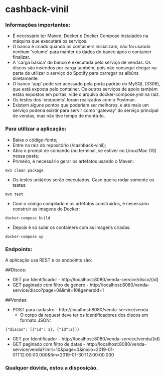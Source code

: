 # cashback-vinil

### Informações importantes:

- É necessário ter Maven, Docker e Docker Compose instalados na máquina que executará os serviços.
- O banco é criado quando os containers inicializam, não foi usando nenhum 'volume' para manter os dados do banco ápos o container finalizar.
- A 'carga básica' do banco é executada pelo serviço de vendas. Os discos são inseridos por carga também, pois não consegui chegar na parte de utilizar o serviço do Spotify para carregar os albúns diretamente.
- O banco 'app' pode ser acessado pela porta padrão do MySQL (3306), que está exposta pelo container. Os outros serviços de apoio também estão expostos em portas, vide o arquivo docker-compose.yml na raiz.
- Os testes dos 'endpoints' foram realizados com o Postman.
- Existem alguns pontos que poderiam ser melhores, e até mais um serviço poderia existir para servir como 'gateway' do serviço principal de vendas, mas não tive tempo de montá-lo.

### Para utilizar a aplicação:

- Baixe o código-fonte;
- Entre na raiz do repositório (/cashback-vinil);
- Abra o prompt de comando (ou terminal, se estiver no Linux/Mac OS) nessa pasta;
- Primeiro, é necessário gerar os artefatos usando o Maven: 
```
mvn clean package
```
- Os testes unitários serão executados. Caso queira rodar somente os testes:
```
mvn test
```
- Com o código compilado e os artefatos construídos, é necessário construir as imagens do Docker:
```
docker-compose build
```
- Depois é só subir os containers com as imagens criadas:
```
docker-compose up
```

### Endpoints:

A aplicação usa REST e os endpoints são:

##Discos:
- GET por Identificador - http://localhost:8080/venda-service/disco/{id}
- GET paginado com filtro de genero - http://localhost:8080/venda-service/disco?page=0&limit=10&generoId=1

##Vendas:
- POST para cadastro - http://localhost:8080/venda-service/venda
	- O corpo da request deve ter os identificadores dos discos em formato JSON:
```
{"discos": [{"id": 1}, {"id":2}]}
```
- GET por Identificador - http://localhost:8080/venda-service/venda/{id}
- GET paginado com filtro de datas - http://localhost:8080/venda-service/venda?limit=10&page=0&inicio=2019-01-01T12:00:00.000&fim=2019-01-30T12:00:00.000

### Qualquer dúvida, estou a disposição.